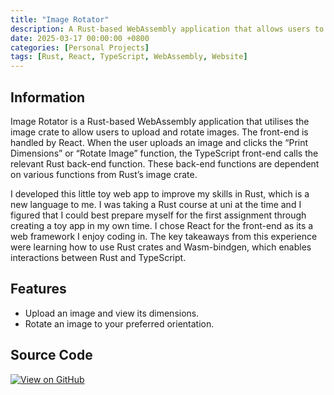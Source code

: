 ```yaml
---
title: "Image Rotator"
description: A Rust-based WebAssembly application that allows users to upload and rotate images.
date: 2025-03-17 00:00:00 +0800
categories: [Personal Projects]
tags: [Rust, React, TypeScript, WebAssembly, Website]
---
```


## Information
Image Rotator is a Rust-based WebAssembly application that utilises the image crate to allow users to upload and rotate images. The front-end is handled by React. When the user uploads an image and clicks the “Print Dimensions” or “Rotate Image” function, the TypeScript front-end calls the relevant Rust back-end function. These back-end functions are dependent on various functions from Rust’s image crate.

I developed this little toy web app to improve my skills in Rust, which is a new language to me. I was taking a Rust course at uni at the time and I figured that I could best prepare myself for the first assignment through creating a toy app in my own time. I chose React for the front-end as its a web framework I enjoy coding in. The key takeaways from this experience were learning how to use Rust crates and Wasm-bindgen, which enables interactions between Rust and TypeScript.

## Features
- Upload an image and view its dimensions.
- Rotate an image to your preferred orientation.

## Source Code
[![View on GitHub](https://img.shields.io/badge/GitHub-View_repository-blue?style=for-the-badge&logo=github)](https://github.com/IssacMathai/Image-Rotator/)
